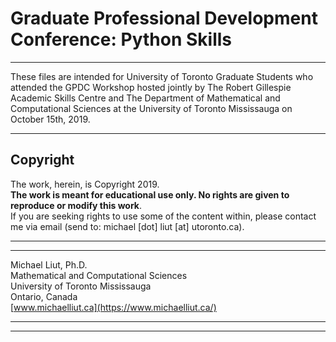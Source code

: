# Graduate Professional Development Conference: Python Skills
-----
These files are intended for University of Toronto Graduate Students who 
attended the GPDC Workshop hosted jointly by The Robert Gillespie Academic 
Skills Centre and The Department of Mathematical and Computational Sciences 
at the University of Toronto Mississauga on October 15th, 2019.

-----
## Copyright

The work, herein, is Copyright 2019.\
**The work is meant for educational use only. No rights are given to reproduce or modify this work**.\
If you are seeking rights to use some of the content within, please contact me 
via email (send to: michael [dot] liut [at] utoronto.ca).

-----
-----

Michael Liut, Ph.D.\
Mathematical and Computational Sciences\
University of Toronto Mississauga\
Ontario, Canada\
[www.michaelliut.ca](https://www.michaelliut.ca/)

-----
-----
